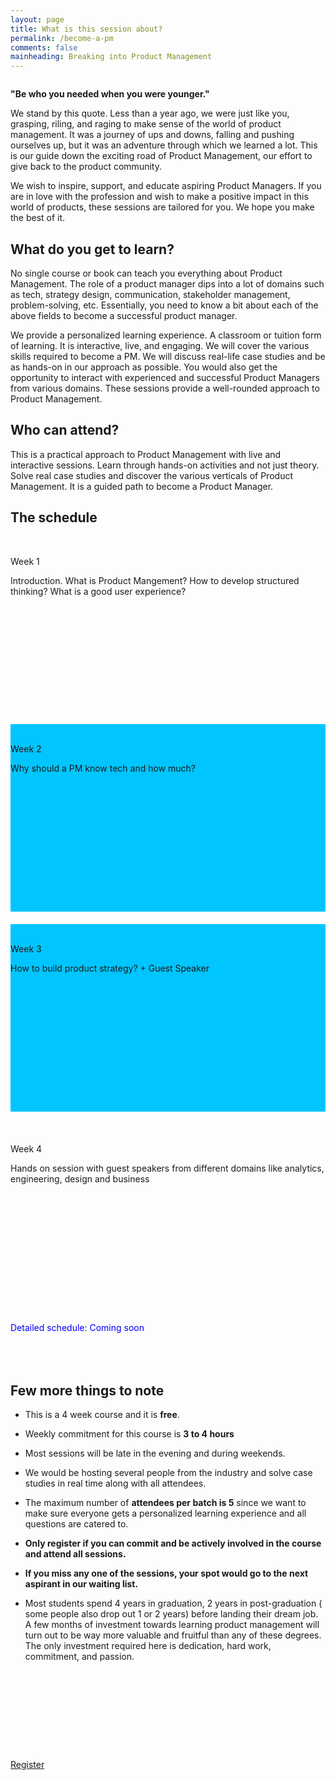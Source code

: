 ```yaml
---
layout: page
title: What is this session about?
permalink: /become-a-pm
comments: false
mainheading: Breaking into Product Management
---
```


<div class="row justify-content-between">
<div class="col-md-8" style="overflow-x:auto">

<p><strong>"Be who you needed when you were younger."</strong></p> 

<p>We stand by this quote. Less than a year ago, we were just like you, grasping, riling, and raging to make sense of the world of product management. It was a journey of ups and downs, falling and pushing ourselves up, but it was an adventure through which we learned a lot.  This is our guide down the exciting road of Product Management, our effort to give back to the product community.</p> 

<p>We wish to inspire, support, and educate aspiring Product Managers. If you are in love with the profession and wish to make a positive impact in this world of products, these sessions are tailored for you.  We hope you make the best of it.</p>
<div class="section-title">
    <h2><span>What do you get to learn?</span></h2>
</div>
<p>No single course or book can teach you everything about Product Management. The role of a product manager dips into a lot of domains such as tech, strategy design, communication, stakeholder management, problem-solving, etc. Essentially, you need to know a bit about each of the above fields to become a successful product manager. </p>

<p>We provide a personalized learning experience. A classroom or tuition form of learning. It is interactive, live, and engaging. We will cover the various skills required to become a PM. We will discuss real-life case studies and be as hands-on in our approach as possible. You would also get the opportunity to interact with experienced and successful Product Managers from various domains. These sessions provide a well-rounded approach to Product Management.</p>
<div class="section-title">
    <h2><span>Who can attend?</span></h2>
</div>

<p>This is a practical approach to Product Management with live and interactive sessions. Learn through hands-on activities and not just theory. Solve real case studies and discover the various verticals of Product Management. It is a guided path to become a Product Manager.</p>
<div class="section-title">
    <h2><span>The schedule</span></h2>
</div>
<div class="row1">
<div class="column1">
 <div class="card1" style="height:300px;">
   <br>
    <p class="card__name">Week 1</p>
    


<div class="descr">
        Introduction.
        What is Product Mangement?
        How to develop structured thinking? What is a good user experience?
</div>

   


    

</div>
</div>
<div class="column1">
 <div class="card1"  style="height:300px;background-color:#00c5ff;">
 <br>
    <p class="card__name">Week 2</p>
  



<div class="descr">
        Why should a PM know tech and how much?


</div>
      

   
   

  
  

</div>
</div>
</div>

<div class="row1">
<div class="column1" style="margin-top:20px;">
 <div class="card1" style="height:300px; background-color:#00c5ff;">
   <br>
    <p class="card__name">Week 3</p>
    



<div class="descr">
        How to build product strategy? + Guest Speaker
        
</div>

   


    

</div>
</div>
<div class="column1" style="margin-top:20px;">
 <div class="card1"  style="height:300px;">
 <br>
    <p class="card__name">Week 4</p>
  



<div class="descr">
        Hands on session with guest speakers from different domains like analytics, engineering, design and business
        <br>
<br>

</div>
       

</div>
</div>
<br>
<text style="color:blue;">Detailed schedule: Coming soon</text>
</div>


 <div class="section-title">
 <br>
 <p style="height:20px;" ></p>
    <h2><span>Few more things to note</span></h2>
</div>

<ul id="77a6ba33-fa15-4e48-98c2-1dd0d781f85b" class="bulleted-list"><li>This is a 4 week course and it is <strong>free</strong>.</li></ul><ul id="f1fea5ce-b482-44d1-91a9-5da34cbaa68e" class="bulleted-list"><li>Weekly commitment for this course is <strong>3 to 4 hours</strong></li></ul><ul id="0346cb00-9c16-471a-9a0d-2580fe5b63ad" class="bulleted-list"><li>Most sessions will be late in the evening and during weekends.</li></ul><ul id="5db986d6-ce6e-4a83-9731-305844577608" class="bulleted-list"><li>We would be hosting several people from the industry and solve case studies in real time along with all attendees.</li></ul><ul id="d9988cba-ce01-4e88-8042-8f252bb50312" class="bulleted-list"><li>The maximum number of <strong>attendees per batch is 5</strong> since we want to make sure everyone gets a personalized learning experience and all questions are catered to.</li></ul><ul id="839ff566-213d-4532-a7e2-c5b854aa10b3" class="bulleted-list"><li><strong>Only register if you can commit and be actively involved in the course and attend all sessions.</strong></li></ul><ul id="c93545e9-bfbe-4e53-897e-450a327d8733" class="bulleted-list"><li><strong>If you miss any one of the sessions, your spot would go to the next aspirant in our waiting list.</strong></li></ul><ul id="d448d4f2-f0bd-49a2-8687-5ca9609a4ebc" class="bulleted-list"><li>Most students spend 4 years in graduation, 2 years in post-graduation ( some people also drop out 1 or 2 years) before landing their dream job. A few months of investment towards learning product management will turn out to be way more valuable and fruitful than any of these degrees. The only investment required here is dedication, hard work, commitment, and passion. </li></ul>
</div>

<div class="col-md-4">

<div class="sticky-top sticky-top-80">
<div class="black-card"> 
<h5 style="color:white;">Why should you register?</h5>

<p style="color:white;">This is a practical approach to Product Management with live and interactive sessions. Learn through hands-on activities and not just theory. Solve real case studies and discover the various verticals of Product Management. It is a guided path to become a Product Manager.</p>

<a target="_blank" href="https://forms.gle/UNkA11nPxBFdQBbRA" class="btn subs">Register</a>
</div>
</div>
</div>


